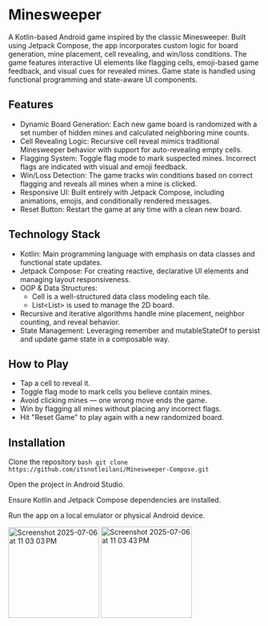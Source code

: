 # Minesweeper

A Kotlin-based Android game inspired by the classic Minesweeper. Built using Jetpack Compose, the app incorporates custom logic for board generation, mine placement, cell revealing, and win/loss conditions. The game features interactive UI elements like flagging cells, emoji-based game feedback, and visual cues for revealed mines. Game state is handled using functional programming and state-aware UI components.

## Features

* Dynamic Board Generation: Each new game board is randomized with a set number of hidden mines and calculated neighboring mine counts.
* Cell Revealing Logic: Recursive cell reveal mimics traditional Minesweeper behavior with support for auto-revealing empty cells.
* Flagging System: Toggle flag mode to mark suspected mines. Incorrect flags are indicated with visual and emoji feedback.
* Win/Loss Detection: The game tracks win conditions based on correct flagging and reveals all mines when a mine is clicked.
* Responsive UI: Built entirely with Jetpack Compose, including animations, emojis, and conditionally rendered messages.
* Reset Button: Restart the game at any time with a clean new board.

## Technology Stack

* Kotlin: Main programming language with emphasis on data classes and functional state updates.
* Jetpack Compose: For creating reactive, declarative UI elements and managing layout responsiveness.
* OOP & Data Structures:
  * Cell is a well-structured data class modeling each tile.
  * List<List<Cell>> is used to manage the 2D board.
* Recursive and iterative algorithms handle mine placement, neighbor counting, and reveal behavior.
* State Management: Leveraging remember and mutableStateOf to persist and update game state in a composable way.

## How to Play
* Tap a cell to reveal it.
* Toggle flag mode to mark cells you believe contain mines.
* Avoid clicking mines — one wrong move ends the game.
* Win by flagging all mines without placing any incorrect flags.
* Hit "Reset Game" to play again with a new randomized board.

## Installation
Clone the repository
``bash
git clone https://github.com/itsnotleilani/Minesweeper-Compose.git
``

Open the project in Android Studio.

Ensure Kotlin and Jetpack Compose dependencies are installed.

Run the app on a local emulator or physical Android device.

<img width="181" alt="Screenshot 2025-07-06 at 11 03 03 PM" src="https://github.com/user-attachments/assets/660ab21a-79a1-4f0e-a918-910e60cb15af" />
<img width="182" alt="Screenshot 2025-07-06 at 11 03 43 PM" src="https://github.com/user-attachments/assets/180ca629-cfe0-4ec4-b687-de8dbe78cadc" />
